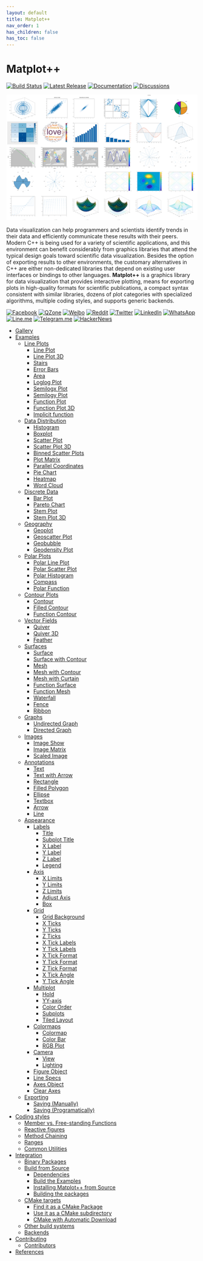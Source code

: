 ```yaml
---
layout: default
title: Matplot++
nav_order: 1
has_children: false
has_toc: false
---
```

# Matplot++

[![Build Status](https://img.shields.io/github/workflow/status/alandefreitas/matplotplusplus/Matplotplusplus?event=push&label=Build&logo=Github-Actions)](https://github.com/alandefreitas/matplotplusplus/actions?query=workflow%3AMatplotplusplus+event%3Apush)
[![Latest Release](https://img.shields.io/github/release/alandefreitas/matplotplusplus.svg?label=Download)](https://GitHub.com/alandefreitas/matplotplusplus/releases/)
[![Documentation](https://img.shields.io/website-up-down-green-red/http/alandefreitas.github.io/matplotplusplus.svg?label=Documentation)](https://alandefreitas.github.io/matplotplusplus/)
[![Discussions](https://img.shields.io/website-up-down-green-red/http/alandefreitas.github.io/matplotplusplus.svg?label=Discussions)](https://github.com/alandefreitas/matplotplusplus/discussions)

![](img/matplotcover.png)

Data visualization can help programmers and scientists identify trends in their data and efficiently communicate these results with their peers. Modern C++ is being used for a variety of scientific applications, and this environment can benefit considerably from graphics libraries that attend the typical design goals toward scientific data visualization. Besides the option of exporting results to other environments, the customary alternatives in C++ are either non-dedicated libraries that depend on existing user interfaces or bindings to other languages. **Matplot++** is a graphics library for data visualization that provides interactive plotting, means for exporting plots in high-quality formats for scientific publications, a compact syntax consistent with similar libraries, dozens of plot categories with specialized algorithms, multiple coding styles, and supports generic backends.

<!-- https://github.com/bradvin/social-share-urls -->
[![Facebook](https://img.shields.io/twitter/url/http/shields.io.svg?style=social&label=Share+on+Facebook&logo=facebook)](https://www.facebook.com/sharer/sharer.php?t=Matplot%2B%2B:%20A%20C%2B%2B%20Graphics%20Library%20for%20Data%20Visualization&u=https://github.com/alandefreitas/matplotplusplus/)
[![QZone](https://img.shields.io/twitter/url/http/shields.io.svg?style=social&label=Share+on+QZone&logo=qzone)](http://sns.qzone.qq.com/cgi-bin/qzshare/cgi_qzshare_onekey?url=https://github.com/alandefreitas/matplotplusplus/&title=Matplot%2B%2B:%20A%20C%2B%2B%20Graphics%20Library%20for%20Data%20Visualization&summary=Matplot%2B%2B:%20A%20C%2B%2B%20Graphics%20Library%20for%20Data%20Visualization)
[![Weibo](https://img.shields.io/twitter/url/http/shields.io.svg?style=social&label=Share+on+Weibo&logo=sina-weibo)](http://sns.qzone.qq.com/cgi-bin/qzshare/cgi_qzshare_onekey?url=https://github.com/alandefreitas/matplotplusplus/&title=Matplot%2B%2B:%20A%20C%2B%2B%20Graphics%20Library%20for%20Data%20Visualization&summary=Matplot%2B%2B:%20A%20C%2B%2B%20Graphics%20Library%20for%20Data%20Visualization)
[![Reddit](https://img.shields.io/twitter/url/http/shields.io.svg?style=social&label=Share+on+Reddit&logo=reddit)](http://www.reddit.com/submit?url=https://github.com/alandefreitas/matplotplusplus/&title=MatplotPP:%20A%20CPP%20Graphics%20Library%20for%20Data%20Visualization)
[![Twitter](https://img.shields.io/twitter/url/http/shields.io.svg?label=Share+on+Twitter&style=social)](https://twitter.com/intent/tweet?text=Matplot%2B%2B:%20A%20C%2B%2B%20Graphics%20Library%20for%20Data%20Visualization&url=https://github.com/alandefreitas/matplotplusplus/&hashtags=DataVisualization,DataScience,Matplot,DataAnalysis,Charts,ChartingLibrary,Graphics,ScientificComputing,ScientificVisualization,Graphs,Plots,ContourPlots,PolarPlots)
[![LinkedIn](https://img.shields.io/twitter/url/http/shields.io.svg?style=social&label=Share+on+LinkedIn&logo=linkedin)](https://www.linkedin.com/shareArticle?mini=false&url=https://github.com/alandefreitas/matplotplusplus/&title=Matplot%2B%2B:%20A%20C%2B%2B%20Graphics%20Library%20for%20Data%20Visualization)
[![WhatsApp](https://img.shields.io/twitter/url/http/shields.io.svg?style=social&label=Share+on+WhatsApp&logo=whatsapp)](https://api.whatsapp.com/send?text=Matplot%2B%2B:%20A%20C%2B%2B%20Graphics%20Library%20for%20Data%20Visualization:+https://github.com/alandefreitas/matplotplusplus/)
[![Line.me](https://img.shields.io/twitter/url/http/shields.io.svg?style=social&label=Share+on+Line.me&logo=line)](https://lineit.line.me/share/ui?url=https://github.com/alandefreitas/matplotplusplus/&text=Matplot%2B%2B:%20A%20C%2B%2B%20Graphics%20Library%20for%20Data%20Visualization)
[![Telegram.me](https://img.shields.io/twitter/url/http/shields.io.svg?style=social&label=Share+on+Telegram.me&logo=telegram)](https://telegram.me/share/url?url=https://github.com/alandefreitas/matplotplusplus/&text=Matplot%2B%2B:%20A%20C%2B%2B%20Graphics%20Library%20for%20Data%20Visualization)
[![HackerNews](https://img.shields.io/twitter/url/http/shields.io.svg?style=social&label=Share+on+HackerNews&logo=y-combinator)](https://news.ycombinator.com/submitlink?u=https://github.com/alandefreitas/matplotplusplus/&t=Matplot%2B%2B:%20A%20C%2B%2B%20Graphics%20Library%20for%20Data%20Visualization)

<!-- https://gist.github.com/jbroadway/2836900 -->



- [Gallery](gallery.md)
- [Examples](examples.md)
  - [Line Plots](examples/line-plots.md)
    - [Line Plot](examples/line-plots/line-plot.md)
    - [Line Plot 3D](examples/line-plots/line-plot-3d.md)
    - [Stairs](examples/line-plots/stairs.md)
    - [Error Bars](examples/line-plots/error-bars.md)
    - [Area](examples/line-plots/area.md)
    - [Loglog Plot](examples/line-plots/loglog-plot.md)
    - [Semilogx Plot](examples/line-plots/semilogx-plot.md)
    - [Semilogy Plot](examples/line-plots/semilogy-plot.md)
    - [Function Plot](examples/line-plots/function-plot.md)
    - [Function Plot 3D](examples/line-plots/function-plot-3d.md)
    - [Implicit function](examples/line-plots/implicit-function.md)
  - [Data Distribution](examples/data-distribution.md)
    - [Histogram](examples/data-distribution/histogram.md)
    - [Boxplot](examples/data-distribution/boxplot.md)
    - [Scatter Plot](examples/data-distribution/scatter-plot.md)
    - [Scatter Plot 3D](examples/data-distribution/scatter-plot-3d.md)
    - [Binned Scatter Plots](examples/data-distribution/binned-scatter-plots.md)
    - [Plot Matrix](examples/data-distribution/plot-matrix.md)
    - [Parallel Coordinates](examples/data-distribution/parallel-coordinates.md)
    - [Pie Chart](examples/data-distribution/pie-chart.md)
    - [Heatmap](examples/data-distribution/heatmap.md)
    - [Word Cloud](examples/data-distribution/word-cloud.md)
  - [Discrete Data](examples/discrete-data.md)
    - [Bar Plot](examples/discrete-data/bar-plot.md)
    - [Pareto Chart](examples/discrete-data/pareto-chart.md)
    - [Stem Plot](examples/discrete-data/stem-plot.md)
    - [Stem Plot 3D](examples/discrete-data/stem-plot-3d.md)
  - [Geography](examples/geography.md)
    - [Geoplot](examples/geography/geoplot.md)
    - [Geoscatter Plot](examples/geography/geoscatter-plot.md)
    - [Geobubble](examples/geography/geobubble.md)
    - [Geodensity Plot](examples/geography/geodensity-plot.md)
  - [Polar Plots](examples/polar-plots.md)
    - [Polar Line Plot](examples/polar-plots/polar-line-plot.md)
    - [Polar Scatter Plot](examples/polar-plots/polar-scatter-plot.md)
    - [Polar Histogram](examples/polar-plots/polar-histogram.md)
    - [Compass](examples/polar-plots/compass.md)
    - [Polar Function](examples/polar-plots/polar-function.md)
  - [Contour Plots](examples/contour-plots.md)
    - [Contour](examples/contour-plots/contour.md)
    - [Filled Contour](examples/contour-plots/filled-contour.md)
    - [Function Contour](examples/contour-plots/function-contour.md)
  - [Vector Fields](examples/vector-fields.md)
    - [Quiver](examples/vector-fields/quiver.md)
    - [Quiver 3D](examples/vector-fields/quiver-3d.md)
    - [Feather](examples/vector-fields/feather.md)
  - [Surfaces](examples/surfaces.md)
    - [Surface](examples/surfaces/surface.md)
    - [Surface with Contour](examples/surfaces/surface-with-contour.md)
    - [Mesh](examples/surfaces/mesh.md)
    - [Mesh with Contour](examples/surfaces/mesh-with-contour.md)
    - [Mesh with Curtain](examples/surfaces/mesh-with-curtain.md)
    - [Function Surface](examples/surfaces/function-surface.md)
    - [Function Mesh](examples/surfaces/function-mesh.md)
    - [Waterfall](examples/surfaces/waterfall.md)
    - [Fence](examples/surfaces/fence.md)
    - [Ribbon](examples/surfaces/ribbon.md)
  - [Graphs](examples/graphs.md)
    - [Undirected Graph](examples/graphs/undirected-graph.md)
    - [Directed Graph](examples/graphs/directed-graph.md)
  - [Images](examples/images.md)
    - [Image Show](examples/images/image-show.md)
    - [Image Matrix](examples/images/image-matrix.md)
    - [Scaled Image](examples/images/scaled-image.md)
  - [Annotations](examples/annotations.md)
    - [Text](examples/annotations/text.md)
    - [Text with Arrow](examples/annotations/text-with-arrow.md)
    - [Rectangle](examples/annotations/rectangle.md)
    - [Filled Polygon](examples/annotations/filled-polygon.md)
    - [Ellipse](examples/annotations/ellipse.md)
    - [Textbox](examples/annotations/textbox.md)
    - [Arrow](examples/annotations/arrow.md)
    - [Line](examples/annotations/line.md)
  - [Appearance](examples/appearance.md)
    - [Labels](examples/appearance/labels.md)
      - [Title](examples/appearance/labels/title.md)
      - [Subplot Title](examples/appearance/labels/subplot-title.md)
      - [X Label](examples/appearance/labels/x-label.md)
      - [Y Label](examples/appearance/labels/y-label.md)
      - [Z Label](examples/appearance/labels/z-label.md)
      - [Legend](examples/appearance/labels/legend.md)
    - [Axis](examples/appearance/axis.md)
      - [X Limits](examples/appearance/axis/x-limits.md)
      - [Y Limits](examples/appearance/axis/y-limits.md)
      - [Z Limits](examples/appearance/axis/z-limits.md)
      - [Adjust Axis](examples/appearance/axis/adjust-axis.md)
      - [Box](examples/appearance/axis/box.md)
    - [Grid](examples/appearance/grid.md)
      - [Grid Background](examples/appearance/grid/grid-background.md)
      - [X Ticks](examples/appearance/grid/x-ticks.md)
      - [Y Ticks](examples/appearance/grid/y-ticks.md)
      - [Z Ticks](examples/appearance/grid/z-ticks.md)
      - [X Tick Labels](examples/appearance/grid/x-tick-labels.md)
      - [Y Tick Labels](examples/appearance/grid/y-tick-labels.md)
      - [X Tick Format](examples/appearance/grid/x-tick-format.md)
      - [Y Tick Format](examples/appearance/grid/y-tick-format.md)
      - [Z Tick Format](examples/appearance/grid/z-tick-format.md)
      - [X Tick Angle](examples/appearance/grid/x-tick-angle.md)
      - [Y Tick Angle](examples/appearance/grid/y-tick-angle.md)
    - [Multiplot](examples/appearance/multiplot.md)
      - [Hold](examples/appearance/multiplot/hold.md)
      - [YY-axis](examples/appearance/multiplot/yy-axis.md)
      - [Color Order](examples/appearance/multiplot/color-order.md)
      - [Subplots](examples/appearance/multiplot/subplots.md)
      - [Tiled Layout](examples/appearance/multiplot/tiled-layout.md)
    - [Colormaps](examples/appearance/colormaps.md)
      - [Colormap](examples/appearance/colormaps/colormap.md)
      - [Color Bar](examples/appearance/colormaps/color-bar.md)
      - [RGB Plot](examples/appearance/colormaps/rgb-plot.md)
    - [Camera](examples/appearance/camera.md)
      - [View](examples/appearance/camera/view.md)
      - [Lighting](examples/appearance/camera/lighting.md)
    - [Figure Object](examples/appearance/figure-object.md)
    - [Line Specs](examples/appearance/line-specs.md)
    - [Axes Object](examples/appearance/axes-object.md)
    - [Clear Axes](examples/appearance/clear-axes.md)
  - [Exporting](examples/exporting.md)
    - [Saving (Manually)](examples/exporting/saving-manually.md)
    - [Saving (Programatically)](examples/exporting/saving-programatically.md)
- [Coding styles](coding-styles.md)
  - [Member vs. Free-standing Functions](coding-styles/member-vs-free-standing-functions.md)
  - [Reactive figures](coding-styles/reactive-figures.md)
  - [Method Chaining](coding-styles/method-chaining.md)
  - [Ranges](coding-styles/ranges.md)
  - [Common Utilities](coding-styles/common-utilities.md)
- [Integration](integration.md)
  - [Binary Packages](integration/binary-packages.md)
  - [Build from Source](integration/build-from-source.md)
    - [Dependencies](integration/build-from-source/dependencies.md)
    - [Build the Examples](integration/build-from-source/build-the-examples.md)
    - [Installing Matplot++ from Source](integration/build-from-source/installing-matplot-from-source.md)
    - [Building the packages](integration/build-from-source/building-the-packages.md)
  - [CMake targets](integration/cmake-targets.md)
    - [Find it as a CMake Package](integration/cmake-targets/find-it-as-a-cmake-package.md)
    - [Use it as a CMake subdirectory](integration/cmake-targets/use-it-as-a-cmake-subdirectory.md)
    - [CMake with Automatic Download](integration/cmake-targets/cmake-with-automatic-download.md)
  - [Other build systems](integration/other-build-systems.md)
  - [Backends](integration/backends.md)
- [Contributing](contributing.md)
  - [Contributors](contributing/contributors.md)
- [References](references.md)


<!-- Generated with mdsplit: https://github.com/alandefreitas/mdsplit -->
